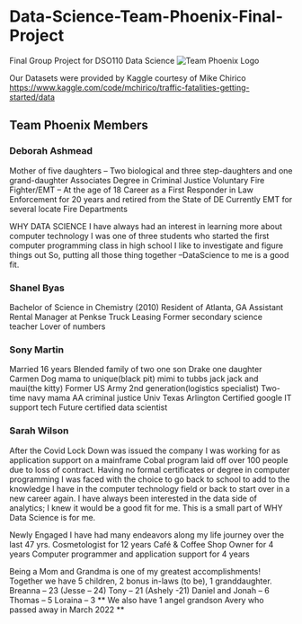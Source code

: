 # Data-Science-Team-Phoenix-Final-Project   
Final Group Project for DSO110 Data Science 
![Team Phoenix Logo](https://user-images.githubusercontent.com/92283386/173400177-57582497-168e-48ef-85dd-13aa1ab67189.png)

Our Datasets were provided by Kaggle courtesy of Mike Chirico
https://www.kaggle.com/code/mchirico/traffic-fatalities-getting-started/data

## Team Phoenix Members 

### Deborah Ashmead
Mother of five daughters – Two biological and three step-daughters and one grand-daughter
Associates Degree in Criminal Justice
Voluntary Fire Fighter/EMT – At the age of 18
Career as a First Responder in Law Enforcement for 20 years and retired from the State of DE
Currently EMT for several locate Fire Departments

WHY DATA SCIENCE
I have always had an interest in learning more about computer technology
I was one of three students who started the first computer programming class in high school
I like to investigate and figure things out
So, putting all those thing together –DataScience to me is a good fit.

### Shanel Byas
Bachelor of Science in Chemistry (2010)
Resident of Atlanta, GA
Assistant Rental Manager at Penkse Truck Leasing
Former secondary science teacher
Lover of numbers

### Sony Martin
Married 16 years
Blended family of two one son Drake one daughter Carmen 
Dog mama to unique(black pit) mimi to tubbs jack jack and maui(the kitty)
Former US Army 2nd generation(logistics specialist)
Two- time navy mama
AA criminal justice Univ Texas Arlington
Certified google IT support tech
Future certified data scientist

### Sarah Wilson
After the Covid Lock Down was issued the company I was working for as application support on a mainframe Cobal program laid off over 100 people due to loss of contract.  Having no formal certificates or degree in computer programming I was faced with the choice to go back to school to add to the knowledge I have in the computer technology field or back to start over in a new career again.   I have always been interested in the data side of analytics; I knew it would be a good fit for me.  This is a small part of WHY Data Science is for me.

Newly Engaged 
I have had many endeavors along my life journey over the last 47 yrs.
      Cosmetologist for 12 years
      Café & Coffee Shop Owner for 4 years 
      Computer programmer and application support for 4 years
      
Being a Mom and Grandma is one of my greatest accomplishments! 
      Together we have 5 children, 2 bonus in-laws (to be),
      1 granddaughter.   
      Breanna – 23  (Jesse – 24)
      Tony – 21  (Ashely -21)
      Daniel and Jonah – 6
      Thomas – 5 
      Loraina – 3
            ** We also have 1 angel grandson Avery 
                  who passed away in March 2022 **  




